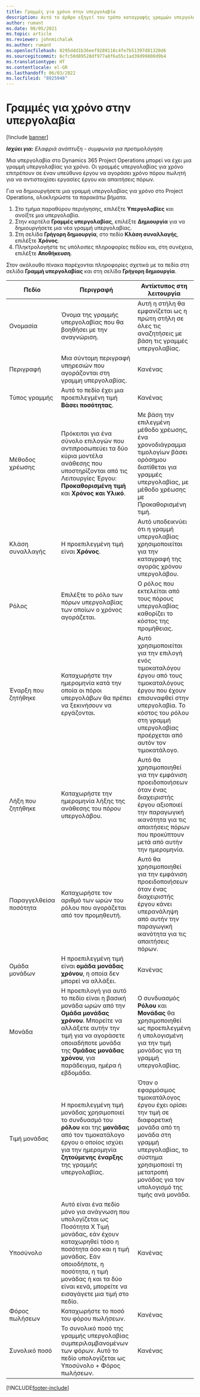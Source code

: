 ```yaml
---
title: Γραμμές για χρόνο στην υπεργολαβία
description: Αυτό το άρθρο εξηγεί τον τρόπο καταγραφής γραμμών υπεργολαβίας για χρόνο και καταγραφής της αγοράς χρόνου από τους προμηθευτές.
author: rumant
ms.date: 08/05/2021
ms.topic: article
ms.reviewer: johnmichalak
ms.author: rumant
ms.openlocfilehash: 0295ddd1b36eef9289110c4fe7b51397d81320d6
ms.sourcegitcommit: 6cfc50d89528df977a8f6a55c1ad39d99800d9b4
ms.translationtype: HT
ms.contentlocale: el-GR
ms.lasthandoff: 06/03/2022
ms.locfileid: "8925948"
---
```

# <a name="subcontract-lines-for-time"></a>Γραμμές για χρόνο στην υπεργολαβία

[!include [banner](../../includes/dataverse-preview.md)]

_**Ισχύει για:** Ελαφριά ανάπτυξη - συμφωνία για προτιμολόγηση_

Μια υπεργολαβία στο Dynamics 365 Project Operations μπορεί να έχει μια γραμμή υπεργολαβίας για χρόνο. Οι γραμμές υπεργολαβίας για χρόνο επιτρέπουν σε έναν υπεύθυνο έργου να αγοράσει χρόνο πόρου πωλητή για να αντιστοιχίσει εργασίες έργου και απαιτήσεις πόρων.

Για να δημιουργήσετε μια γραμμή υπεργολαβίας για χρόνο στο Project Operations, ολοκληρώστε τα παρακάτω βήματα.

1. Στο τμήμα παραθύρου περιήγησης, επιλέξτε **Υπεργολαβίες** και ανοίξτε μια υπεργολαβία.
2. Στην καρτέλα **Γραμμές υπεργολαβίας**, επιλέξτε **Δημιουργία** για να δημιουργήσετε μια νέα γραμμή υπεργολαβίας.
3. Στη σελίδα **Γρήγορη δημιουργία**, στο πεδίο **Κλάση συναλλαγής**, επιλέξτε **Χρόνος**.
4. Πληκτρολογήστε τις υπόλοιπες πληροφορίες πεδίου και, στη συνέχεια, επιλέξτε **Αποθήκευση**.

  Στον ακόλουθο πίνακα παρέχονται πληροφορίες σχετικά με τα πεδία στη σελίδα **Γραμμή υπεργολαβίας** και στη σελίδα **Γρήγορη δημιουργία**.

| **Πεδίο** | **Περιγραφή** | **Αντίκτυπος στη λειτουργία** |
| --- | --- | --- |
| Ονομασία | Όνομα της γραμμής υπεργολαβίας που θα βοηθήσει με την αναγνώριση. | Αυτή η στήλη θα εμφανίζεται ως η πρώτη στήλη σε όλες τις αναζητήσεις με βάση τις γραμμές υπεργολαβίας. |
| Περιγραφή | Μια σύντομη περιγραφή υπηρεσιών που αγοράζονται στη γραμμη υπεργολαβίας. |Κανένας |
| Τύπος γραμμής |   Αυτό το πεδίο έχει μια προεπιλεγμένη τιμή **Βάσει ποσότητας**.| Κανένας |
| Μέθοδος χρέωσης | Πρόκειται για ένα σύνολο επιλογών που αντιπροσωπεύει τα δύο κύρια μοντέλα ανάθεσης που υποστηρίζονται από τις Λειτουργίες Έργου: **Προκαθορισμένη τιμή** και **Χρόνος και Υλικό**. | Με βάση την επιλεγμένη μέθοδο χρέωσης, ένα χρονοδιάγραμμα τιμολογίων βάσει ορόσημου διατίθεται για γραμμές υπεργολαβίας, με μέθοδο χρέωσης με Προκαθορισμένη τιμή. |
| Κλάση συναλλαγής | Η προεπιλεγμένη τιμή είναι **Χρόνος**. | Αυτό υποδεικνύει ότι η γραμμή υπεργολαβίας χρησιμοποιείται για την καταγραφή της αγοράς χρόνου υπεργολάβου. |
| Ρόλος | Επιλέξτε το ρόλο των πόρων υπεργολαβίας των οποίων ο χρόνος αγοράζεται. | Ο ρόλος που εκτελείται από τους πόρους υπεργολαβίας καθορίζει το κόστος της προμήθειας. |
| Έναρξη που ζητήθηκε | Καταχωρήστε την ημερομηνία κατά την οποία οι πόροι υπεργολάβων θα πρέπει να ξεκινήσουν να εργάζονται. | Αυτό χρησιμοποιείται για την επιλογή ενός τιμοκαταλόγου έργου από τους τιμοκαταλόγους έργου που έχουν επισυναφθεί στην υπεργολαβία. Το κόστος του ρόλου στη γραμμή υπεργολαβίας προέρχεται από αυτόν τον τιμοκατάλογο. |
| Λήξη που ζητήθηκε | Καταχωρήστε την ημερομηνία λήξης της ανάθεσης του πόρου υπεργολάβου. | Αυτό θα χρησιμοποιηθεί για την εμφάνιση προειδοποιήσεων όταν ένας διαχειριστής έργου αξιοποιεί την παραγωγική ικανότητα για τις απαιτήσεις πόρων που προκύπτουν μετά από αυτήν την ημερομηνία. |
| Παραγγελθείσα ποσότητα | Καταχωρήστε τον αριθμό των ωρών του ρόλου που αγοράζεται από τον προμηθευτή. | Αυτό θα χρησιμοποιηθεί για την εμφάνιση προειδοποιήσεων όταν ένας διαχειριστής έργου κάνει υπερανάληψη από αυτήν την παραγωγική ικανότητα για τις απαιτήσεις πόρων. |
| Ομάδα μονάδων | Η προεπιλεγμένη τιμή είναι **ομάδα μονάδας χρόνου**, η οποία δεν μπορεί να αλλάξει. | Κανένας|
| Μονάδα | Η προεπιλογή για αυτό το πεδίο είναι η βασική μονάδα ωρών από την **Ομάδα μονάδας χρόνου**. Μπορείτε να αλλάξετε αυτήν την τιμή για να αγοράσετε οποιαδήποτε μονάδα της **Ομάδας μονάδας χρόνου**, για παράδειγμα, ημέρα ή εβδομάδα. | Ο συνδυασμός **Ρόλου** και **Μονάδας** θα χρησιμοποιηθεί ως προεπιλεγμένη ή υπολογισμένη για την τιμή μονάδας για τη γραμμή υπεργολαβίας. |
| Τιμή μονάδας | Η προεπιλεγμένη τιμή μονάδας χρησιμοποιεί το συνδυασμό του **ρόλου** και της **μονάδας** από τον τιμοκατάλογο έργου ο οποίος ισχύει για την ημερομηνία **ζητούμενης έναρξης** της γραμμής υπεργολαβίας. | Όταν ο εφαρμόσιμος τιμοκατάλογος έργου έχει ορίσει την τιμή σε διαφορετική μονάδα από τη μονάδα στη γραμμή υπεργολαβίας, το σύστημα χρησιμοποιεί τη μετατροπή μονάδας για τον υπολογισμό της τιμής ανά μονάδα. |
| Υποσύνολο |    Αυτό είναι ένα πεδίο μόνο για ανάγνωση που υπολογίζεται ως Ποσότητα X Τιμή μονάδας, εάν έχουν καταχωρηθεί τόσο η ποσότητα όσο και η τιμή μονάδας. Εάν οποιοδήποτε, η ποσότητα, η τιμή μονάδας ή και τα δύο είναι κενά, μπορείτε να εισαγάγετε μια τιμή στο πεδίο. | Κανένας|
| Φόρος πωλήσεων |   Καταχωρήστε το ποσό του φόρου πωλήσεων. |Κανένας |
| Συνολικό ποσό | Το συνολικό ποσό της γραμμής υπεργολαβίας συμπεριλαμβανομένων των φόρων. Αυτό το πεδίο υπολογίζεται ως Υποσύνολο + Φόρος πωλήσεων.|Κανένας |

[!INCLUDE[footer-include](../../includes/footer-banner.md)]
